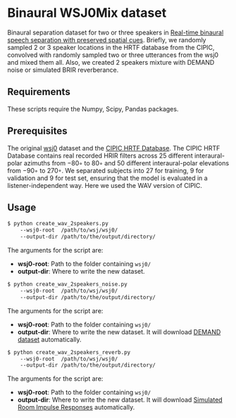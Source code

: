# Binaural WSJ0Mix dataset

Binaural separation dataset for two or three speakers in [Real-time binaural speech separation with preserved spatial cues](https://ieeexplore.ieee.org/abstract/document/9053215). Briefly, we randomly sampled 2 or 3 speaker locations in the HRTF database from the CIPIC, convolved with randomly sampled two or three utterances from the wsj0 and mixed them all. Also, we created 2 speakers mixture with DEMAND noise or simulated BRIR reverberance.

## Requirements

These scripts require the Numpy, Scipy, Pandas packages.

## Prerequisites

The original [wsj0](https://catalog.ldc.upenn.edu/LDC93S6A/) dataset and the [CIPIC HRTF Database](https://www.ece.ucdavis.edu/cipic/spatial-sound/hrtf-data/). The CIPIC HRTF Database contains real recorded HRIR filters across 25 different interaural-polar azimuths from −80◦ to 80◦ and 50 different interaural-polar elevations from −90◦ to 270◦.  We separated subjects into 27 for training, 9 for validation and 9 for test set, ensuring that the model is evaluated in a listener-independent way. Here we used the WAV version of CIPIC.


## Usage

```sh
$ python create_wav_2speakers.py
    --wsj0-root  /path/to/wsj/wsj0/
    --output-dir /path/to/the/output/directory/
```
The arguments for the script are:
* **wsj0-root**:  Path to the folder containing `wsj0/`
* **output-dir**: Where to write the new dataset.

```sh
$ python create_wav_2speakers_noise.py
    --wsj0-root  /path/to/wsj/wsj0/
    --output-dir /path/to/the/output/directory/
```
The arguments for the script are:
* **wsj0-root**:  Path to the folder containing `wsj0/`
* **output-dir**: Where to write the new dataset. It will download [DEMAND dataset](https://deepai.org/dataset/demand) automatically.

```sh
$ python create_wav_2speakers_reverb.py
    --wsj0-root  /path/to/wsj/wsj0/
    --output-dir /path/to/the/output/directory/
```
The arguments for the script are:
* **wsj0-root**:  Path to the folder containing `wsj0/`
* **output-dir**: Where to write the new dataset. It will download [Simulated Room Impulse Responses](https://iosr.uk/software/index.php) automatically.
